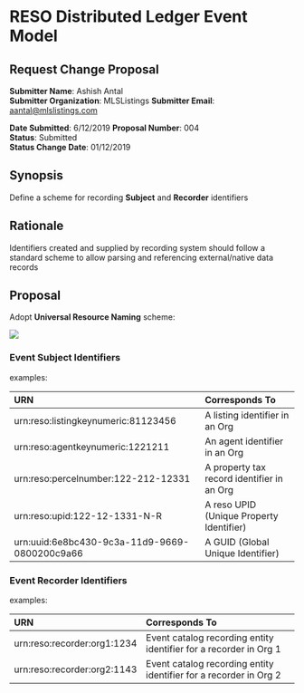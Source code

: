 
# RESO Distributed Ledger Event Model

## Request Change Proposal 

**Submitter Name**: Ashish Antal    
**Submitter Organization**:  MLSListings 
**Submitter Email**:  aantal@mlslistings.com 

**Date Submitted**:  6/12/2019 
**Proposal Number**: 004  
**Status**: Submitted  
**Status Change Date**: 01/12/2019  

## Synopsis
Define a scheme for recording **Subject** and **Recorder** identifiers  
## Rationale
Identifiers created and supplied by recording system should follow a standard scheme to allow parsing and referencing external/native data records
## Proposal 
Adopt **Universal Resource Naming** scheme:

<img src="https://upload.wikimedia.org/wikipedia/commons/c/ce/URN_syntax_diagram_-_namestring.png" /> 

### Event Subject Identifiers
examples:

URN|Corresponds To
:--- | :---
urn:reso:listingkeynumeric:81123456| A listing identifier in an Org 
urn:reso:agentkeynumeric:1221211| An agent identifier in an Org 
urn:reso:percelnumber:122-212-12331| A property tax record identifier in an Org  
urn:reso:upid:122-12-1331-N-R| A reso UPID (Unique Property Identifier)
urn:uuid:6e8bc430-9c3a-11d9-9669-0800200c9a66| A GUID (Global Unique Identifier)

### Event Recorder Identifiers
examples:

URN|Corresponds To
:--- | :---
urn:reso:recorder:org1:1234| Event catalog recording entity identifier for a recorder in Org 1
urn:reso:recorder:org2:1143| Event catalog recording entity identifier for a recorder in Org 2
